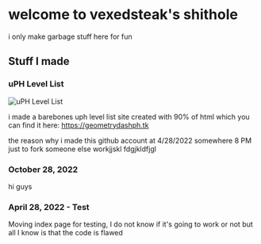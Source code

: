 # welcome to vexedsteak's shithole

i only make garbage stuff here for fun

## Stuff I made
### uPH Level List
![uPH Level List](https://media.discordapp.net/attachments/944950635604877312/969206432408940554/Untitled207.jpg?width=427&height=240 "uPH Level List")

i made a barebones uph level list site created with 90% of html which you can find it here:
<https://geometrydashph.tk>

the reason why i made this github account at 4/28/2022 somewhere 8 PM just to fork someone else workjjskl fdgjkldfjgl

### October 28, 2022
hi guys

### April 28, 2022 - Test
Moving index page for testing, I do not know if it's going to work or not but all I know is that the code is flawed
